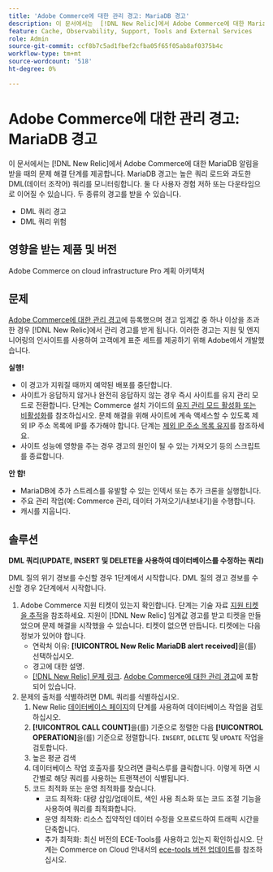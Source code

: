 ```yaml
---
title: 'Adobe Commerce에 대한 관리 경고: MariaDB 경고'
description: 이 문서에서는  [!DNL New Relic]에서 Adobe Commerce에 대한 MariaDB 알림을 받을 때의 문제 해결 단계를 제공합니다. MariaDB 경고는 높은 쿼리 로드와 과도한 DML(데이터 조작어) 쿼리를 모니터링합니다. 둘 다 사용자 경험 저하 또는 다운타임으로 이어질 수 있습니다. 두 종류의 경고를 받을 수 있습니다.
feature: Cache, Observability, Support, Tools and External Services
role: Admin
source-git-commit: ccf8b7c5ad1fbef2cfba05f65f05ab8af0375b4c
workflow-type: tm+mt
source-wordcount: '518'
ht-degree: 0%

---
```



# Adobe Commerce에 대한 관리 경고: MariaDB 경고

이 문서에서는 [!DNL New Relic]에서 Adobe Commerce에 대한 MariaDB 알림을 받을 때의 문제 해결 단계를 제공합니다. MariaDB 경고는 높은 쿼리 로드와 과도한 DML(데이터 조작어) 쿼리를 모니터링합니다. 둘 다 사용자 경험 저하 또는 다운타임으로 이어질 수 있습니다. 두 종류의 경고를 받을 수 있습니다.

* DML 쿼리 경고
* DML 쿼리 위험

## 영향을 받는 제품 및 버전

Adobe Commerce on cloud infrastructure Pro 계획 아키텍처

## 문제

[Adobe Commerce에 대한 관리 경고](managed-alerts-for-magento-commerce.md)에 등록했으며 경고 임계값 중 하나 이상을 초과한 경우 [!DNL New Relic]에서 관리 경고를 받게 됩니다. 이러한 경고는 지원 및 엔지니어링의 인사이트를 사용하여 고객에게 표준 세트를 제공하기 위해 Adobe에서 개발했습니다.

**실행!**

* 이 경고가 지워질 때까지 예약된 배포를 중단합니다.
* 사이트가 응답하지 않거나 완전히 응답하지 않는 경우 즉시 사이트를 유지 관리 모드로 전환합니다. 단계는 Commerce 설치 가이드의 [유지 관리 모드 활성화 또는 비활성화](https://experienceleague.adobe.com/ko/docs/commerce-operations/installation-guide/tutorials/maintenance-mode)를 참조하십시오. 문제 해결을 위해 사이트에 계속 액세스할 수 있도록 제외 IP 주소 목록에 IP를 추가해야 합니다. 단계는 [제외 IP 주소 목록 유지](https://experienceleague.adobe.com/ko/docs/commerce-operations/installation-guide/tutorials/maintenance-mode#maintain-the-list-of-exempt-ip-addresses)를 참조하세요.
* 사이트 성능에 영향을 주는 경우 경고의 원인이 될 수 있는 가져오기 등의 스크립트를 종료합니다.

**안 함!**

* MariaDB에 추가 스트레스를 유발할 수 있는 인덱서 또는 추가 크론을 실행합니다.
* 주요 관리 작업(예: Commerce 관리, 데이터 가져오기/내보내기)을 수행합니다.
* 캐시를 지웁니다.

## 솔루션

**DML 쿼리(UPDATE, INSERT 및 DELETE을 사용하여 데이터베이스를 수정하는 쿼리)**

DML 질의 위기 경보를 수신할 경우 1단계에서 시작합니다. DML 질의 경고 경보를 수신할 경우 2단계에서 시작합니다.

1. Adobe Commerce 지원 티켓이 있는지 확인합니다. 단계는 기술 자료 [지원 티켓을 추적](https://experienceleague.adobe.com/ko/docs/commerce-knowledge-base/kb/help-center-guide/magento-help-center-user-guide#track-support-case)을 참조하세요. 지원이 [!DNL New Relic] 임계값 경고를 받고 티켓을 만들었으며 문제 해결을 시작했을 수 있습니다. 티켓이 없으면 만듭니다. 티켓에는 다음 정보가 있어야 합니다.
   * 연락처 이유: **[!UICONTROL New Relic MariaDB alert received]**&#x200B;을(를) 선택하십시오.
   * 경고에 대한 설명.
   * [[!DNL New Relic] 문제 링크](https://docs.newrelic.com/docs/alerts-applied-intelligence/new-relic-alerts/alert-incidents/view-violation-event-details-incidents). [Adobe Commerce에 대한 관리 경고](managed-alerts-for-magento-commerce.md)에 포함되어 있습니다.
1. 문제의 출처를 식별하려면 DML 쿼리를 식별하십시오.
   1. New Relic [데이터베이스 페이지](https://docs.newrelic.com/docs/apm/apm-ui-pages/monitoring/databases-page-view-operations-throughput-response-time)의 단계를 사용하여 데이터베이스 작업을 검토하십시오.
   1. **[!UICONTROL CALL COUNT]**&#x200B;을(를) 기준으로 정렬한 다음 **[!UICONTROL OPERATION]**&#x200B;을(를) 기준으로 정렬합니다. `INSERT`, `DELETE` 및 `UPDATE` 작업을 검토합니다.
   1. 높은 평균 검색
   1. 데이터베이스 작업 호출자를 찾으려면 클릭스루를 클릭합니다. 이렇게 하면 시간별로 해당 쿼리를 사용하는 트랜잭션이 식별됩니다.
   1. 코드 최적화 또는 운영 최적화를 찾습니다.
      * 코드 최적화: 대량 삽입/업데이트, 색인 사용 최소화 또는 코드 조절 기능을 사용하여 쿼리를 최적화합니다.
      * 운영 최적화: 리소스 집약적인 데이터 수정을 오프로드하여 트래픽 시간을 단축합니다.
      * 추가 최적화: 최신 버전의 ECE-Tools를 사용하고 있는지 확인하십시오. 단계는 Commerce on Cloud 안내서의 [ece-tools 버전 업데이트](https://experienceleague.adobe.com/ko/docs/commerce-on-cloud/user-guide/dev-tools/ece-tools/update-package)를 참조하십시오.
